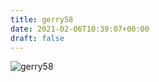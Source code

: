 ```yaml
---
title: gerry58
date: 2021-02-06T10:39:07+00:00
draft: false
---
```


![gerry58](/images/2018j.jpeg)

